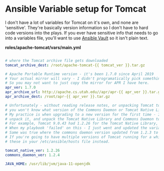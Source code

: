 # Ansible Variable setup for Tomcat

I don't have a lot of variables for Tomcat on it's own, and none are 'sensitive'.  They're basically version information so I don't have to hard code versions into the plays.  If you ever have sensitive info that needs to go into a variables file, you'll want to use [Ansible Vault](https://docs.ansible.com/ansible/latest/user_guide/vault.html) so it isn't plain text.

**roles/apache-tomcat/vars/main.yml**
``` yaml

# where the Tomcat archive file gets downloaded
tomcat_archive_dest: /root/apache-tomcat-{{ tomcat_ver }}.tar.gz

# Apache Portable Runtime version - it's been 1.7.0 since April 2019
# Your actual mirror will vary - I didn't programatically pick something random
# So you may not want to just copy the mirror for APR I have here.
apr_ver: 1.7.0
apr_archive_url: http://apache.cs.utah.edu//apr/apr-{{ apr_ver }}.tar.gz
apr_archive_dest: /root/apr-{{ apr_ver }}.tar.gz

# Unfortunately - without reading release notes, or unpacking Tomcat to test when a new version comes out,
# you won't know what version of the Commons Daemon or Tomcat Native Library are in that Tomcat version.
# My practice is when upgrading to a new version for the first time - I will download that version,
# unpack it, and unpack the Tomcat Native Library and Commons Daemon to check their version.
# For example, Tomcat 9.0.43 had 1.2.26 for the Tomcat Native Library, where Tomcat 9.0.41 had 1.2.25.
# When my playbook 'failed' on this - I just went and updated the variable.
# Same was true where the commons daemon version updated from 1.2.3 to 1.2.4 with Tomcat 9.0.43.
# If you're going to have multiple versions of Tomcat running for a while, you may want to define
# these in your /etc/ansible/hosts file instead.

tomcat_native_ver: 1.2.26
commons_daemon_ver: 1.2.4

JAVA_HOME: /usr/lib/jvm/java-11-openjdk
  

```